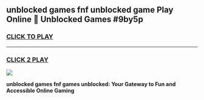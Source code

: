 
## unblocked games fnf unblocked game Play Online 👋 Unblocked Games #9by5p
<h3>
<a href="https://premium.freeplayer.one?title=unblocked_games_fnf&ref=21F">CLICK TO PLAY</a></h3>
<hr>

<h3>
<a href="https://premium.freeplayer.one?title=unblocked_games_fnf&ref=21F">CLICK 2 PLAY</a>
  
</h3>

<a href="https://premium.freeplayer.one?title=unblocked_games_fnf&ref=21F/"><img src="https://clearcache.store/games.png"></a>


**unblocked games fnf games unblocked: Your Gateway to Fun and Accessible Online Gaming**
